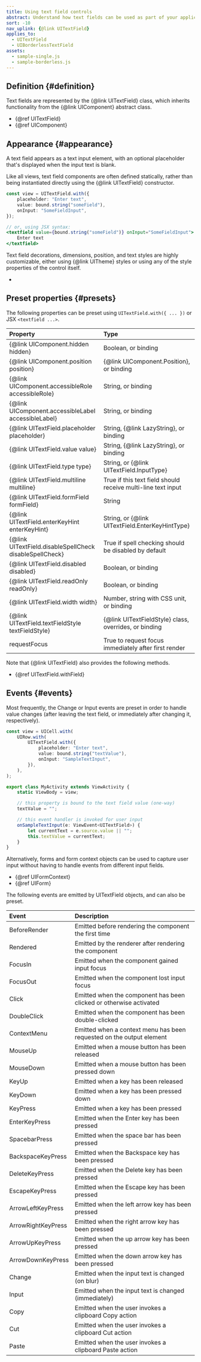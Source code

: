 ```yaml
---
title: Using text field controls
abstract: Understand how text fields can be used as part of your application UI
sort: -10
nav_uplink: {@link UITextField}
applies_to:
  - UITextField
  - UIBorderlessTextField
assets:
  - sample-single.js
  - sample-borderless.js
---
```


## Definition {#definition}

Text fields are represented by the {@link UITextField} class, which inherits functionality from the {@link UIComponent} abstract class.

- {@ref UITextField}
- {@ref UIComponent}

## Appearance {#appearance}

A text field appears as a text input element, with an optional placeholder that's displayed when the input text is blank.

<!--{{iframesample js="./sample-single.js" short}}-->

Like all views, text field components are often defined statically, rather than being instantiated directly using the {@link UITextField} constructor.

```ts
const view = UITextField.with({
	placeholder: "Enter text",
	value: bound.string("someField"),
	onInput: "SomeFieldInput",
});
```

```jsx
// or, using JSX syntax:
<textfield value={bound.string("someField")} onInput="SomeFieldInput">
	Enter text
</textfield>
```

Text field decorations, dimensions, position, and text styles are highly customizable, either using {@link UITheme} styles or using any of the style properties of the control itself.

<!--{{html-attr class="pagerefblock_list"}}-->

- <!--{{pagerefblock path="content/en/docs/main/guide/Styles"}}-->

## Preset properties {#presets}

The following properties can be preset using `UITextField.with({ ... })` or JSX `<textfield ...>`.

| Property                                                | Type                                                         |
| :------------------------------------------------------ | :----------------------------------------------------------- |
| {@link UIComponent.hidden hidden}                       | Boolean, or binding                                          |
| {@link UIComponent.position position}                   | {@link UIComponent.Position}, or binding                     |
| {@link UIComponent.accessibleRole accessibleRole}       | String, or binding                                           |
| {@link UIComponent.accessibleLabel accessibleLabel}     | String, or binding                                           |
| {@link UITextField.placeholder placeholder}             | String, {@link LazyString}, or binding                       |
| {@link UITextField.value value}                         | String, {@link LazyString}, or binding                       |
| {@link UITextField.type type}                           | String, or {@link UITextField.InputType}                     |
| {@link UITextField.multiline multiline}                 | True if this text field should receive multi-line text input |
| {@link UITextField.formField formField}                 | String                                                       |
| {@link UITextField.enterKeyHint enterKeyHint}           | String, or {@link UITextField.EnterKeyHintType}              |
| {@link UITextField.disableSpellCheck disableSpellCheck} | True if spell checking should be disabled by default         |
| {@link UITextField.disabled disabled}                   | Boolean, or binding                                          |
| {@link UITextField.readOnly readOnly}                   | Boolean, or binding                                          |
| {@link UITextField.width width}                         | Number, string with CSS unit, or binding                     |
| {@link UITextField.textFieldStyle textFieldStyle}       | {@link UITextFieldStyle} class, overrides, or binding        |
| requestFocus                                            | True to request focus immediately after first render         |

Note that {@link UITextField} also provides the following methods.

- {@ref UITextField.withField}

## Events {#events}

Most frequently, the Change or Input events are preset in order to handle value changes (after leaving the text field, or immediately after changing it, respectively).

```ts
const view = UICell.with(
	UIRow.with(
		UITextField.with({
			placeholder: "Enter text",
			value: bound.string("textValue"),
			onInput: "SampleTextInput",
		}),
	),
);

export class MyActivity extends ViewActivity {
	static ViewBody = view;

	// this property is bound to the text field value (one-way)
	textValue = "";

	// this event handler is invoked for user input
	onSampleTextInput(e: ViewEvent<UITextField>) {
		let currentText = e.source.value || "";
		this.textValue = currentText;
	}
}
```

Alternatively, forms and form context objects can be used to capture user input without having to handle events from different input fields.

- {@ref UIFormContext}
- {@ref UIForm}

The following events are emitted by UITextField objects, and can also be preset.

| Event              | Description                                                          |
| :----------------- | :------------------------------------------------------------------- |
| BeforeRender       | Emitted before rendering the component the first time                |
| Rendered           | Emitted by the renderer after rendering the component                |
| FocusIn            | Emitted when the component gained input focus                        |
| FocusOut           | Emitted when the component lost input focus                          |
| Click              | Emitted when the component has been clicked or otherwise activated   |
| DoubleClick        | Emitted when the component has been double-clicked                   |
| ContextMenu        | Emitted when a context menu has been requested on the output element |
| MouseUp            | Emitted when a mouse button has been released                        |
| MouseDown          | Emitted when a mouse button has been pressed down                    |
| KeyUp              | Emitted when a key has been released                                 |
| KeyDown            | Emitted when a key has been pressed down                             |
| KeyPress           | Emitted when a key has been pressed                                  |
| EnterKeyPress      | Emitted when the Enter key has been pressed                          |
| SpacebarPress      | Emitted when the space bar has been pressed                          |
| BackspaceKeyPress  | Emitted when the Backspace key has been pressed                      |
| DeleteKeyPress     | Emitted when the Delete key has been pressed                         |
| EscapeKeyPress     | Emitted when the Escape key has been pressed                         |
| ArrowLeftKeyPress  | Emitted when the left arrow key has been pressed                     |
| ArrowRightKeyPress | Emitted when the right arrow key has been pressed                    |
| ArrowUpKeyPress    | Emitted when the up arrow key has been pressed                       |
| ArrowDownKeyPress  | Emitted when the down arrow key has been pressed                     |
| Change             | Emitted when the input text is changed (on blur)                     |
| Input              | Emitted when the input text is changed (immediately)                 |
| Copy               | Emitted when the user invokes a clipboard Copy action                |
| Cut                | Emitted when the user invokes a clipboard Cut action                 |
| Paste              | Emitted when the user invokes a clipboard Paste action               |
